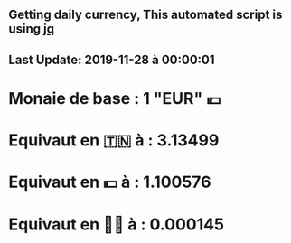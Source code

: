 ## Getting daily currency, This automated script is using [jq](https://stedolan.github.io/jq/)
## Last Update:  2019-11-28 à 00:00:01
 # Monaie de base : 1 "EUR" 💶 
 # Equivaut en 🇹🇳 à :  3.13499 
 # Equivaut en 💵 à : 1.100576
 # Equivaut en 🐱‍💻 à :  0.000145
